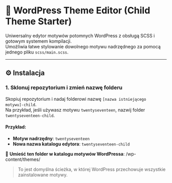 # 🧩 WordPress Theme Editor (Child Theme Starter)

Uniwersalny edytor motywów potomnych WordPress z obsługą SCSS i gotowym systemem kompilacji.  
Umożliwia łatwe stylowanie dowolnego motywu nadrzędnego za pomocą jednego pliku `scss/main.scss`.

---

## ⚙️ Instalacja

### 1. Sklonuj repozytorium i zmień nazwę folderu

Skopiuj repozytorium i nadaj folderowi nazwę `[nazwa istniejącego motywu]-child`.  
Na przykład, jeśli używasz motywu `twentyseventeen`, nazwij folder `twentyseventeen-child`.

#### Przykład:
- **Motyw nadrzędny**: `twentyseventeen`
- **Nowa nazwa katalogu edytora**: `twentyseventeen-child`

📂 **Umieść ten folder w katalogu motywów WordPressa**:
/wp-content/themes/
> To jest domyślna ścieżka, w której WordPress przechowuje wszystkie zainstalowane motywy.
